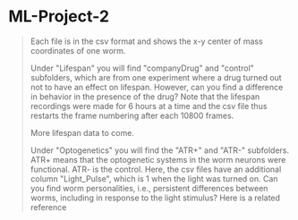 # ML-Project-2

> Each file is in the csv format and shows the x-y center of mass coordinates of one worm.
>
> Under "Lifespan" you will find "companyDrug" and "control" subfolders, which are from one experiment where a drug turned out not to have an effect on lifespan. However, can you find a difference in behavior in the presence of the drug? Note that the lifespan recordings were made for 6 hours at a time and the csv file thus restarts the frame numbering after each 10800 frames.
>
> More lifespan data to come.
>
> Under "Optogenetics" you will find the "ATR+" and "ATR-" subfolders. ATR+ means that the optogenetic systems in the worm neurons were functional. ATR- is the control. Here, the csv files have an additional column "Light_Pulse", which is 1 when the light was turned on. Can you find worm personalities, i.e., persistent differences between worms, including in response to the light stimulus? Here is a related reference